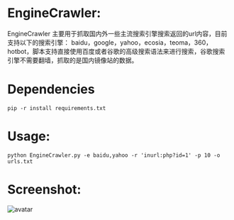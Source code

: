 # EngineCrawler:
EngineCrawler 主要用于抓取国内外一些主流搜索引擎搜索返回的url内容，目前支持以下的搜索引擎： baidu，google，yahoo，ecosia，teoma，360，hotbot，脚本支持直接使用百度或者谷歌的高级搜索语法来进行搜索，谷歌搜索引擎不需要翻墙，抓取的是国内镜像站的数据。
# Dependencies
`pip -r install requirements.txt`
# Usage:
`python EngineCrawler.py -e baidu,yahoo -r 'inurl:php?id=1' -p 10 -o
urls.txt`
# Screenshot:
![avatar](https://github.com/heroanswer/EngineCrawler/blob/master/screenshot.png)
